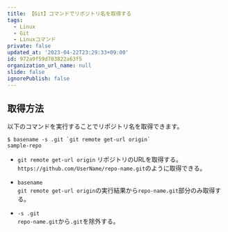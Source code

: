 ```yaml
---
title: 【Git】コマンドでリポジトリ名を取得する
tags:
  - Linux
  - Git
  - Linuxコマンド
private: false
updated_at: '2023-04-22T23:29:33+09:00'
id: 972a9f59d703822a63f5
organization_url_name: null
slide: false
ignorePublish: false
---
```

## 取得方法

以下のコマンドを実行することでリポジトリ名を取得できます。  

```terminal
$ basename -s .git `git remote get-url origin`
sample-repo
```

- `git remote get-url origin`
  リポジトリのURLを取得する。  
  `https://github.com/UserName/repo-name.git`のように取得できる。  

- `basename`  
  `git remote get-url origin`の実行結果から`repo-name.git`部分のみ取得する。  

- `-s .git`  
  `repo-name.git`から`.git`を除外する。  
